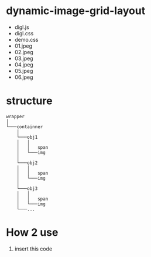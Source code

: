 # dynamic-image-grid-layout 

* digl.js
* digl.css
* demo.css
* 01.jpeg
* 02.jpeg
* 03.jpeg
* 04.jpeg
* 05.jpeg
* 06.jpeg

# structure

```
wrapper    
│
└───containner
    │  
    └───obj1
    │   │   
    │   │   span
    │   └───img
    │  
    └───obj2
    │   │   
    │   │   span
    │   └───img
    │  
    └───obj3
    │   │   
    │   │   span
    │   └───img
    └───... 
```

# How 2 use

1. insert this code **<script> tag** in **head tag**

```html
<head>

  ...

  <script src="https://raw.githubusercontent.com/zaeval/dynamic-image-grid-layout/master/static/js/digl.js"></script>
  
  ...

</head>
```

2. insert like this code bottom of **body tag** 

```html
<script>
        var args = {
            containSize: "444px",
            objSize: "200px",
            containObjId: "digl",
            wrapperObjId: "digl_wrapper",
            gap: "5px",
        };
        var digl = new Digl(args);
        digl.pushObjs(['static/img/01.jpg', 'static/img/02.jpg', 'static/img/03.jpg', 'static/img/04.jpg', 'static/img/05.jpg', 'static/img/06.jpg']);
</script>
```

## explain of args
```
**containSize : wrapper&containner object size (width, height is same)**
**objSize : object size (height is depedency of width. this argument is width)**
```
>default value : '433px' & '200px'
```
containObjId : containner object id
wrapperObjId : wrapper object id
```
>default value : 'digl' & 'digl_wrapper'
```
gap : column & row gap
```
>default value : (contain_width - scroll_width - column * object_width) / gap_num 
    
# 2022-06-07
In css masonry layout supported. so this repository is not helpful.
